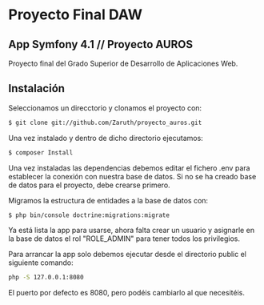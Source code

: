 # Proyecto Final DAW
## App Symfony 4.1 // Proyecto AUROS

Proyecto final del Grado Superior de Desarrollo de Aplicaciones Web.

## Instalación

Seleccionamos un direcctorio y clonamos el proyecto con:
```sh
$ git clone git://github.com/Zaruth/proyecto_auros.git
```

Una vez instalado y dentro de dicho directorio ejecutamos:
```sh
$ composer Install
```

Una vez instaladas las dependencias debemos editar el fichero .env para establecer la conexión con nuestra base de datos. Si no se ha creado base de datos para el proyecto, debe crearse primero.

Migramos la estructura de entidades a la base de datos con:
```sh
$ php bin/console doctrine:migrations:migrate
```

Ya está lista la app para usarse, ahora falta crear un usuario y asignarle en la base de datos el rol "ROLE_ADMIN" para tener todos los privilegios.

Para arrancar la app solo debemos ejecutar desde el directorio public el siguiente comando:
```sh
php -S 127.0.0.1:8080
```
El puerto por defecto es 8080, pero podéis cambiarlo al que necesitéis.
